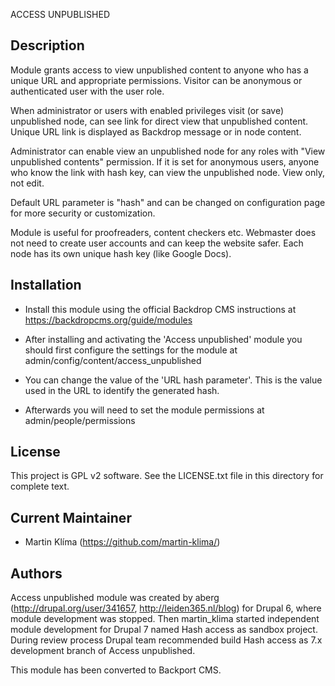 ACCESS UNPUBLISHED 

Description
------------
Module grants access to view unpublished content to anyone who has 
a unique URL and appropriate permissions. Visitor can be anonymous 
or authenticated user with the user role.

When administrator or users with enabled privileges visit (or save) 
unpublished node, can see link for direct view that unpublished content. 
Unique URL link is displayed as Backdrop message or in node content.
   
Administrator can enable view an unpublished node for any roles with 
"View unpublished contents" permission. If it is set for anonymous users, 
anyone who know the link with hash key, can view the unpublished node. 
View only, not edit. 

Default URL parameter is "hash" and can be changed on configuration page 
for more security or customization.

Module is useful for proofreaders, content checkers etc. 
Webmaster does not need to create user accounts and can keep the website safer. 
Each node has its own unique hash key (like Google Docs).


Installation
------------

- Install this module using the official Backdrop CMS instructions at
  https://backdropcms.org/guide/modules

- After installing and activating the 'Access unpublished' module you should 
  first configure the settings for the module at 
  admin/config/content/access_unpublished
- You can change the value of the 'URL hash parameter'. This is the value used 
  in the URL to identify the generated hash.

- Afterwards you will need to set the module permissions
  at admin/people/permissions


License
-------

This project is GPL v2 software. See the LICENSE.txt file in this directory for
complete text.


Current Maintainer
-------------------
- Martin Klíma (https://github.com/martin-klima/)


Authors
-------
Access unpublished module was created by 
aberg (http://drupal.org/user/341657, http://leiden365.nl/blog)
for Drupal 6, where module development was stopped. Then martin_klima started
independent module development for Drupal 7 named Hash access as sandbox 
project. During review process Drupal team recommended build Hash access as 7.x
development branch of Access unpublished. 

This module has been converted to Backport CMS.
